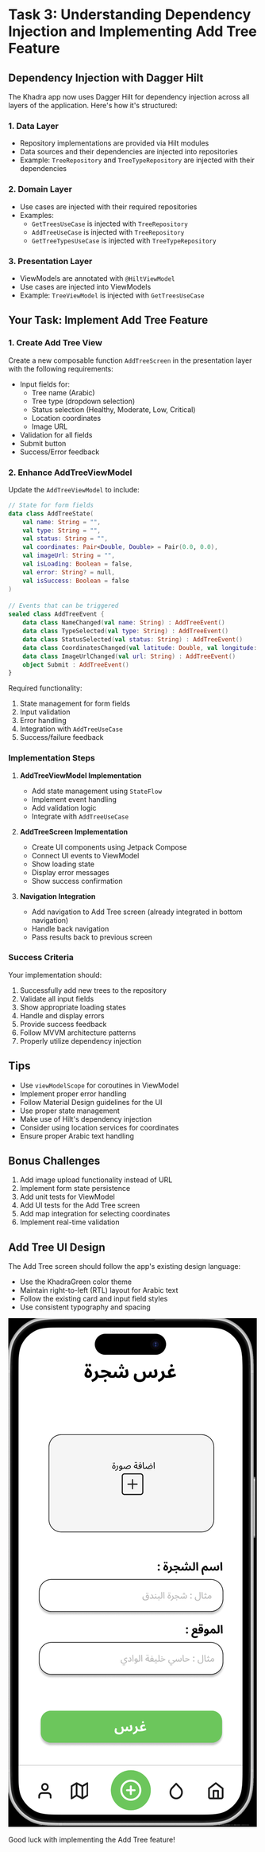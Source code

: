 # Task 3: Understanding Dependency Injection and Implementing Add Tree Feature

## Dependency Injection with Dagger Hilt

The Khadra app now uses Dagger Hilt for dependency injection across all layers of the application. Here's how it's structured:

### 1. Data Layer
- Repository implementations are provided via Hilt modules
- Data sources and their dependencies are injected into repositories
- Example: `TreeRepository` and `TreeTypeRepository` are injected with their dependencies

### 2. Domain Layer
- Use cases are injected with their required repositories
- Examples:
  - `GetTreesUseCase` is injected with `TreeRepository`
  - `AddTreeUseCase` is injected with `TreeRepository`
  - `GetTreeTypesUseCase` is injected with `TreeTypeRepository`

### 3. Presentation Layer
- ViewModels are annotated with `@HiltViewModel`
- Use cases are injected into ViewModels
- Example: `TreeViewModel` is injected with `GetTreesUseCase`

## Your Task: Implement Add Tree Feature

### 1. Create Add Tree View
Create a new composable function `AddTreeScreen` in the presentation layer with the following requirements:

- Input fields for:
  - Tree name (Arabic)
  - Tree type (dropdown selection)
  - Status selection (Healthy, Moderate, Low, Critical)
  - Location coordinates
  - Image URL
- Validation for all fields
- Submit button
- Success/Error feedback

### 2. Enhance AddTreeViewModel

Update the `AddTreeViewModel` to include:

```kotlin
// State for form fields
data class AddTreeState(
    val name: String = "",
    val type: String = "",
    val status: String = "",
    val coordinates: Pair<Double, Double> = Pair(0.0, 0.0),
    val imageUrl: String = "",
    val isLoading: Boolean = false,
    val error: String? = null,
    val isSuccess: Boolean = false
)

// Events that can be triggered
sealed class AddTreeEvent {
    data class NameChanged(val name: String) : AddTreeEvent()
    data class TypeSelected(val type: String) : AddTreeEvent()
    data class StatusSelected(val status: String) : AddTreeEvent()
    data class CoordinatesChanged(val latitude: Double, val longitude: Double) : AddTreeEvent()
    data class ImageUrlChanged(val url: String) : AddTreeEvent()
    object Submit : AddTreeEvent()
}
```

Required functionality:
1. State management for form fields
2. Input validation
3. Error handling
4. Integration with `AddTreeUseCase`
5. Success/failure feedback

### Implementation Steps

1. **AddTreeViewModel Implementation**
   - Add state management using `StateFlow`
   - Implement event handling
   - Add validation logic
   - Integrate with `AddTreeUseCase`

2. **AddTreeScreen Implementation**
   - Create UI components using Jetpack Compose
   - Connect UI events to ViewModel
   - Show loading state
   - Display error messages
   - Show success confirmation

3. **Navigation Integration**
   - Add navigation to Add Tree screen (already integrated in bottom navigation)
   - Handle back navigation
   - Pass results back to previous screen

### Success Criteria

Your implementation should:
1. Successfully add new trees to the repository
2. Validate all input fields
3. Show appropriate loading states
4. Handle and display errors
5. Provide success feedback
6. Follow MVVM architecture patterns
7. Properly utilize dependency injection

## Tips
- Use `viewModelScope` for coroutines in ViewModel
- Implement proper error handling
- Follow Material Design guidelines for the UI
- Use proper state management
- Make use of Hilt's dependency injection
- Consider using location services for coordinates
- Ensure proper Arabic text handling

## Bonus Challenges
1. Add image upload functionality instead of URL
2. Implement form state persistence
3. Add unit tests for ViewModel
4. Add UI tests for the Add Tree screen
5. Add map integration for selecting coordinates
6. Implement real-time validation

## Add Tree UI Design

The Add Tree screen should follow the app's existing design language:
- Use the KhadraGreen color theme
- Maintain right-to-left (RTL) layout for Arabic text
- Follow the existing card and input field styles
- Use consistent typography and spacing

![Add Tree Screen](AddTree.png)

Good luck with implementing the Add Tree feature!

